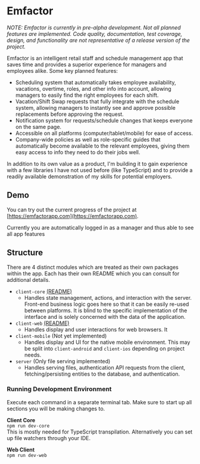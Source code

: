 # Emfactor

*NOTE: Emfactor is currently in pre-alpha development. Not all planned features are implemented. Code quality, documentation, test 
coverage, design, and functionality are not representative of a release version
of the project.*

Emfactor is an intelligent retail staff and schedule management app that saves time 
and provides a superior experience for managers and employees alike. Some key planned features:
* Scheduling system that automatically takes employee availability, vacations, overtime, 
roles, and other info into account, allowing managers to easily find the right employees 
for each shift.
* Vacation/Shift Swap requests that fully integrate with the schedule system, allowing
managers to instantly see and approve possible replacements before approving the request.
* Notification system for requests/schedule changes that keeps everyone on the same page.
* Accessible on all platforms (computer/tablet/mobile) for ease of access.
* Company-wide policies as well as role-specific guides that automatically become 
available to the relevant employees, giving them easy access to info they need to do 
their jobs well.

In addition to its own value as a product, I'm building it to gain experience with a few libraries I have not
used before (like TypeScript) and to provide a readily available demonstration of my 
skills for potential employers.

## Demo

You can try out the current progress of the project at [https://emfactorapp.com](https://emfactorapp.com). 

Currently you are automatically logged in as a manager and thus able to see all app features

## Structure

There are 4 distinct modules which are treated as their own packages within the app. Each has 
their own README which you can consult for additional details.

* `client-core` [(README)](./client-core/README.md)
    * Handles state management, actions, and interaction with the server. 
Front-end business logic goes here so that it can be easily re-used between platforms. It is blind
to the specific implementation of the interface and is solely concerned with the data of the application.
* `client-web` [(README)](./client-web/README.md)
    * Handles display and user interactions for web browsers. It 
* `client-mobile` (Not yet implemented)
    * Handles display and UI for the native mobile environment. 
This may be split into `client-android` and `client-ios` depending on project needs. 
* `server` (Only file serving implemented)
    * Handles serving files, authentication API requests from the client, fetching/persisting
entities to the database, and authentication.


### Running Development Environment

Execute each command in a separate terminal tab. Make sure to start up all sections you will be 
making changes to.

**Client Core**  
`npm run dev-core`  
This is mostly needed for TypeScript transpilation. Alternatively you can set up 
file watchers through your IDE.

**Web Client**  
`npm run dev-web`
